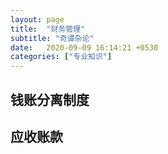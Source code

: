 ```yaml
---
layout: page
title:  "财务管理"
subtitle: "奇谭杂论"
date:   2020-09-09 16:14:21 +0530
categories: ["专业知识"]
---
```


## 钱账分离制度

## 应收账款